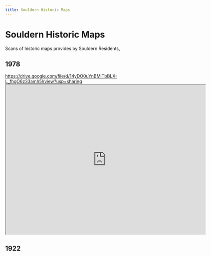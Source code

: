 ```yaml
---
title: Souldern Historic Maps
---
```


# Souldern Historic Maps

Scans of historic maps provides by Souldern Residents,

## 1978

<a href="https://drive.google.com/file/d/1xqaIbE6in1m73S-qhtXrhAK99ZFdleiS/view?usp=sharing">
https://drive.google.com/file/d/14yDO0uYnBMlTbBLX-L_fhgO6z33amh5l/view?usp=sharing
<iframe src="https://drive.google.com/file/d/14yDO0uYnBMlTbBLX-L_fhgO6z33amh5l/preview" width="640" height="480"></iframe>
</a>

## 1922
